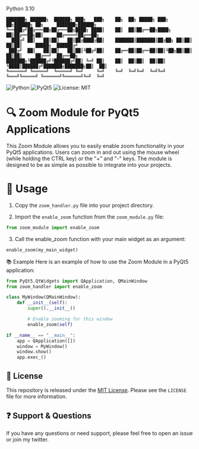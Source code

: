 Python 3.10

```
███████╗ ██████╗  ██████╗ ███╗   ███╗    ██╗  ██╗ █████╗ ███╗   ██╗██████╗ ██╗     ███████╗██████╗ 
╚══███╔╝██╔═══██╗██╔═══██╗████╗ ████║    ██║  ██║██╔══██╗████╗  ██║██╔══██╗██║     ██╔════╝██╔══██╗
  ███╔╝ ██║   ██║██║   ██║██╔████╔██║    ███████║███████║██╔██╗ ██║██║  ██║██║     █████╗  ██████╔╝
 ███╔╝  ██║   ██║██║   ██║██║╚██╔╝██║    ██╔══██║██╔══██║██║╚██╗██║██║  ██║██║     ██╔══╝  ██╔══██╗
███████╗╚██████╔╝╚██████╔╝██║ ╚═╝ ██║    ██║  ██║██║  ██║██║ ╚████║██████╔╝███████╗███████╗██║  ██║
╚══════╝ ╚═════╝  ╚═════╝ ╚═╝     ╚═╝    ╚═╝  ╚═╝╚═╝  ╚═╝╚═╝  ╚═══╝╚═════╝ ╚══════╝╚══════╝╚═╝  ╚═╝                                                                     
```

![Python](https://img.shields.io/badge/Python-3.x-blue)
![PyQt5](https://img.shields.io/badge/PyQt5-Compatible-orange)
![License: MIT](https://img.shields.io/badge/License-MIT-yellow)

# 🔍 Zoom Module for PyQt5 Applications

This Zoom Module allows you to easily enable zoom functionality in your PyQt5 applications. Users can zoom in and out using the mouse wheel (while holding the CTRL key) or the "+" and "-" keys. The module is designed to be as simple as possible to integrate into your projects.

# 📌 Usage

1. Copy the `zoom_handler.py` file into your project directory.

2. Import the `enable_zoom` function from the `zoom_module.py` file:


```python
from zoom_module import enable_zoom
```

3. Call the enable_zoom function with your main widget as an argument:


```python
enable_zoom(my_main_widget)
```

📚 Example
Here is an example of how to use the Zoom Module in a PyQt5 application:

```python
from PyQt5.QtWidgets import QApplication, QMainWindow
from zoom_handler import enable_zoom

class MyWindow(QMainWindow):
    def __init__(self):
        super().__init__()

        # Enable zooming for this window
        enable_zoom(self)

if __name__ == "__main__":
    app = QApplication([])
    window = MyWindow()
    window.show()
    app.exec_()
```
 
## :scroll: License

This repository is released under the [MIT License](LICENSE). Please see the `LICENSE` file for more information.

## :question: Support & Questions

If you have any questions or need support, please feel free to open an issue or join my twitter.
